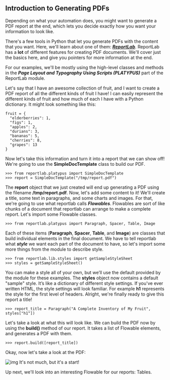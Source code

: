 ## Introduction to Generating PDFs

Depending on what your automation does, you might want to generate a PDF report at the end, which lets you decide exactly how you want your information to look like.

There's a few tools in Python that let you generate PDFs with the content that you want. Here, we'll learn about one of them: ***[ReportLab](https://bitbucket.org/rptlab/reportlab/src/default/)***. ReportLab has a **lot** of different features for creating PDF documents. We'll cover just the basics here, and give you pointers for more information at the end.

For our examples, we'll be mostly using the high-level classes and methods in the ***Page Layout and Typography Using Scripts (PLATYPUS)*** part of the ReportLab module.

Let's say that I have an awesome collection of fruit, and I want to create a PDF report of all the different kinds of fruit I have! I can easily represent the different kinds of fruit and how much of each I have with a Python dictionary. It might look something like this:

```
fruit = {
  "elderberries": 1,
  "figs": 1,
  "apples": 2,
  "durians": 3,
  "bananas": 5,
  "cherries": 8,
  "grapes": 13
}
```

Now let's take this information and turn it into a report that we can show off! We're going to use the **SimpleDocTemplate** class to build our PDF.

```
>>> from reportlab.platypus import SimpleDocTemplate
>>> report = SimpleDocTemplate("/tmp/report.pdf")
```

The **report** object that we just created will end up generating a PDF using the filename **/tmp/report.pdf**. Now, let's add some content to it! We'll create a title, some text in paragraphs, and some charts and images. For that, we're going to use what reportlab calls ***Flowables***. Flowables are sort of like chunks of a document that reportlab can arrange to make a complete report. Let's import some Flowable classes.

```
>>> from reportlab.platypus import Paragraph, Spacer, Table, Image
```

Each of these items (**Paragraph**, **Spacer**, **Table**, and **Image**) are classes that build individual elements in the final document. We have to tell reportlab what ***style*** we want each part of the document to have, so let's import some more things from the module to describe style.

```
>>> from reportlab.lib.styles import getSampleStyleSheet
>>> styles = getSampleStyleSheet()
```

You can make a style all of your own, but we’ll use the default provided by the module for these examples. The **styles** object now contains a default "sample" style. It’s like a dictionary of different style settings. If you've ever written HTML, the style settings will look familiar. For example **h1** represents the style for the first level of headers. Alright, we're finally ready to give this report a title!

```
>>> report_title = Paragraph("A Complete Inventory of My Fruit", styles["h1"])
```

Let's take a look at what this will look like. We can build the PDF now by using the **build()** method of our report. It takes a list of Flowable elements, and generates a PDF with them.

```
>>> report.build([report_title])
```

Okay, now let's take a look at the PDF:

![img](https://d3c33hcgiwev3.cloudfront.net/imageAssetProxy.v1/_86YSNzcRjWOmEjc3PY1-Q_bcbba43b212bfe5591e1b701b44a28e2_pasted-image-0.png?expiry=1597276800000&hmac=TeDPgG4BxFXzyOqYebmRkX9KasxggV3rTtjzxW76Rjg)
It's not much, but it's a start!

Up next, we'll look into an interesting Flowable for our reports: Tables.